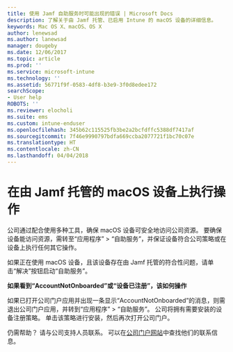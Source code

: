 ```yaml
---
title: 使用 Jamf 自助服务时可能出现的错误 | Microsoft Docs
description: 了解关于由 Jamf 托管、已启用 Intune 的 macOS 设备的详细信息。
keywords: Mac OS X、macOS、OS X
author: lenewsad
ms.author: lanewsad
manager: dougeby
ms.date: 12/06/2017
ms.topic: article
ms.prod: ''
ms.service: microsoft-intune
ms.technology: ''
ms.assetid: 56771f9f-0583-4df8-b3e9-3f0d8edee172
searchScope:
- User help
ROBOTS: ''
ms.reviewer: elocholi
ms.suite: ems
ms.custom: intune-enduser
ms.openlocfilehash: 345b62c115525fb3be2a2bcfdffc5388df7417af
ms.sourcegitcommit: 7f46e9990797bdfa669ccba2077721f1bc70c07e
ms.translationtype: HT
ms.contentlocale: zh-CN
ms.lasthandoff: 04/04/2018
---
```

# <a name="performing-actions-on-a-macos-device-managed-by-jamf"></a>在由 Jamf 托管的 macOS 设备上执行操作

公司通过配合使用多种工具，确保 macOS 设备可安全地访问公司资源。 要确保设备能访问资源，需转至“应用程序” > “自助服务”，并保证设备符合公司策略或在设备上执行任何其它操作。

如果正在使用 macOS 设备，且该设备存在由 Jamf 托管的符合性问题，请单击“解决”按钮启动“自助服务”。

__如果看到“AccountNotOnboarded”或“设备已注册”，该如何操作__

如果已打开公司门户应用并出现一条显示“AccountNotOnboarded”的消息，则需退出公司门户应用，并转到“应用程序” > “自助服务”。 公司将拥有需要安装的设备注册策略。 单击该策略进行安装，然后再次打开公司门户。

仍需帮助？ 请与公司支持人员联系。 可以在[公司门户网站](https://portal.manage.microsoft.com#HelpDeskDialog)中查找他们的联系信息。

